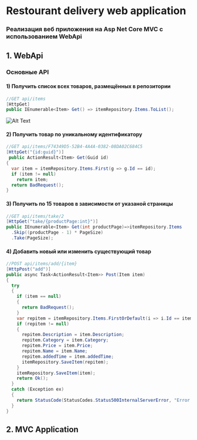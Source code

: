 # Restourant delivery web application

### Реализация веб приложения на Asp Net Core MVC с использованием WebApi


## 1. WebApi
### Основные API
#### 1) Получить список всех товаров, размещённых в репозитории
```csharp
//GET api/items
[HttpGet]
public IEnumerable<Item> Get() => itemRepository.Items.ToList();
```
![Alt Text](https://s8.gifyu.com/images/api_items.gif)
#### 2) Получить товар по уникальному идентификатору
```csharp
//GET api/items/F74349D5-52B4-4A4A-0382-08DA02C684C5
[HttpGet("{id:guid}")]
 public ActionResult<Item> Get(Guid id)
{
  var item = itemRepository.Items.First(g => g.Id == id);
  if (item != null)
    return item;
  return BadRequest();
}
```
#### 3) Получить по 15 товаров в зависимости от указаной страницы
```csharp
//GET api/items/take/2
[HttpGet("take/{productPage:int}")]
public IEnumerable<Item> Get(int productPage)=>itemRepository.Items
  .Skip((productPage - 1) * PageSize)
  .Take(PageSize);
```
#### 4) Добавить новый или изменить существующий товар
```csharp
//POST api/items/add/{item}
[HttpPost("add")]
public async Task<ActionResult<Item>> Post(Item item)
{
  try
  {
    if (item == null)
    {
      return BadRequest();
    }
    var repitem = itemRepository.Items.FirstOrDefault(i => i.Id == item.Id);
    if (repitem != null)
    {
      repitem.Description = item.Description;
      repitem.Category = item.Category;
      repitem.Price = item.Price;
      repitem.Name = item.Name;
      repitem.addedTime = item.addedTime;
      itemRepository.SaveItem(repitem);
    }
    itemRepository.SaveItem(item);
    return Ok();
  }
  catch (Exception ex)
  {
    return StatusCode(StatusCodes.Status500InternalServerError, "Error retrieving data from the database");
  }
}
```
## 2. MVC Application
